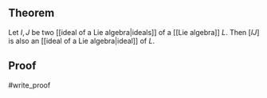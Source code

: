 ## Theorem
Let $I,J$ be two [[ideal of a Lie algebra|ideals]] of a [[Lie algebra]] $L$. Then $[IJ]$ is also an [[ideal of a Lie algebra|ideal]] of $L$.
## Proof
#write_proof 